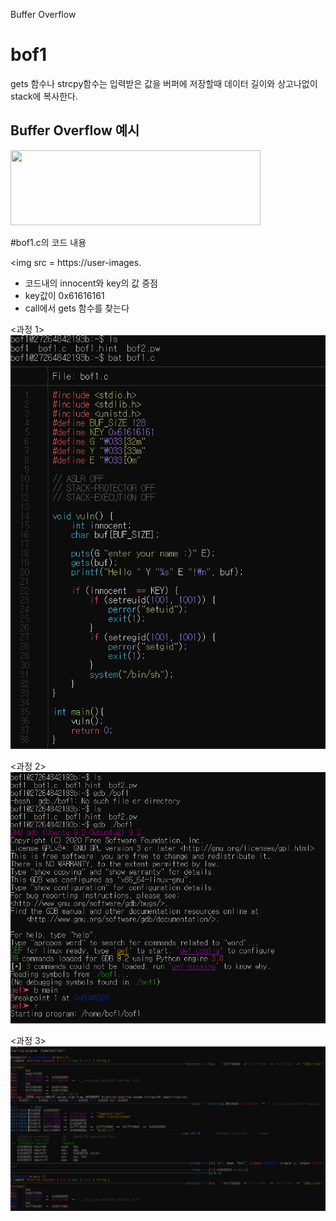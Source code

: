 Buffer Overflow
# bof1
gets 함수나 strcpy함수는 입력받은 값을 버퍼에 저장할때 데이터 길이와 상고나없이 stack에 복사한다.


## Buffer Overflow 예시
<img src=https://www.imperva.com/learn/wp-content/uploads/sites/13/2018/01/buffer-overflow.png width ="400" height="120"/>

#bof1.c의 코드 내용

<img src = https://user-images.

* 코드내의 innocent와 key의 값 중점
* key값이 0x61616161
* call에서 gets 함수를 찾는다


<과정 1>
![img](https://github.com/adakim3297/bof1/blob/main/bof1.c%20%EC%BD%94%EB%93%9C%20%EB%82%B4%EC%9A%A9.png?raw=true)


<과정 2>
![img](https://github.com/adakim3297/bof1/blob/main/bof1-1.png?raw=true)


<과정 3>
![img](https://github.com/adakim3297/bof1/blob/main/bof1-2.png?raw=true)